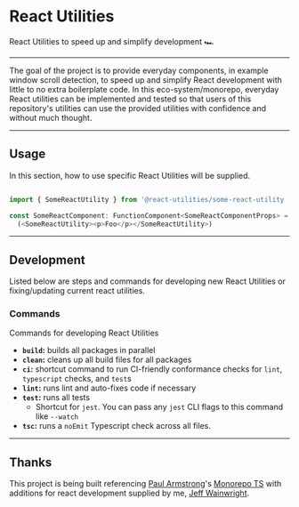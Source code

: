 # React Utilities



React Utilities to speed up and simplify development 🏎

----

The goal of the project is to provide everyday components, in example window scroll detection, to speed up and simplify React development with little to no extra boilerplate code. In this eco-system/monorepo, everyday React utilities can be implemented and tested so that users of this repository's utilities can use the provided utilities with confidence and without much thought.

----

## Usage

In this section, how to use specific React Utilities will be supplied.

```typescript

import { SomeReactUtility } from '@react-utilities/some-react-utility

const SomeReactComponent: FunctionComponent<SomeReactComponentProps> = (): JSX.Element => 
  (<SomeReactUtility><p>Foo</p></SomeReactUtility>)

```

----

## Development

Listed below are steps and commands for developing new React Utilities or fixing/updating current react utilities.

### Commands

Commands for developing React Utilities

* **`build`:** builds all packages in parallel
* **`clean`:** cleans up all build files for all packages
* **`ci`:** shortcut command to run CI-friendly conformance checks for `lint`, `typescript` checks, and `test`s
* **`lint`:** runs lint and auto-fixes code if necessary
* **`test`:** runs all tests
  * Shortcut for `jest`. You can pass any `jest` CLI flags to this command like `--watch`
* **`tsc`:** runs a `noEmit` Typescript check across all files.

----

## Thanks

This project is being built referencing [Paul Armstrong](https://github.com/paularmstrong)'s [Monorepo TS](https://github.com/paularmstrong/monorepo-ts) with additions for react development supplied by me, [Jeff Wainwright](https://github.com/yowainwright).


